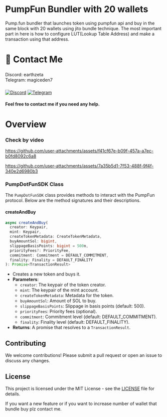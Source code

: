 # PumpFun Bundler with 20 wallets
Pump.fun bundler that launches token using pumpfun api and buy in the same block with 20 wallets using jito bundle technique.
The most important part in here is how to configure LUT(Lookup Table Address) and make a transaction using that address.

# 👋 Contact Me

### 
Discord: earthzeta             
Telegram: magiceden7
###
<div style={{display : flex ; justify-content : space-evenly}}> 
    <a href="https://discordapp.com/users/339619501081362432" target="_blank"><img alt="Discord"
        src="https://img.shields.io/badge/Discord-7289DA?style=for-the-badge&logo=discord&logoColor=white"/></a>
    <a href="https://t.me/magiceden7" target="_blank"><img alt="Telegram"
        src="https://img.shields.io/badge/Telegram-26A5E4?style=for-the-badge&logo=telegram&logoColor=white"/></a>
</div>


#### Feel free to contact me if you need any help.

# Overview

### Check by video

https://github.com/user-attachments/assets/f41cf67e-b09f-457a-a7ec-b0fd8092c6a8

https://github.com/user-attachments/assets/7a35b5d1-7f53-488f-9f4f-340e2d6980b3

### PumpDotFunSDK Class

The `PumpDotFunSDK` class provides methods to interact with the PumpFun protocol. Below are the method signatures and their descriptions.


#### createAndBuy

```typescript
async createAndBuy(
  creator: Keypair,
  mint: Keypair,
  createTokenMetadata: CreateTokenMetadata,
  buyAmountSol: bigint,
  slippageBasisPoints: bigint = 500n,
  priorityFees?: PriorityFee,
  commitment: Commitment = DEFAULT_COMMITMENT,
  finality: Finality = DEFAULT_FINALITY
): Promise<TransactionResult>
```

- Creates a new token and buys it.
- **Parameters**:
  - `creator`: The keypair of the token creator.
  - `mint`: The keypair of the mint account.
  - `createTokenMetadata`: Metadata for the token.
  - `buyAmountSol`: Amount of SOL to buy.
  - `slippageBasisPoints`: Slippage in basis points (default: 500).
  - `priorityFees`: Priority fees (optional).
  - `commitment`: Commitment level (default: DEFAULT_COMMITMENT).
  - `finality`: Finality level (default: DEFAULT_FINALITY).
- **Returns**: A promise that resolves to a `TransactionResult`.

## Contributing
We welcome contributions! Please submit a pull request or open an issue to discuss any changes.

## License
This project is licensed under the MIT License - see the [LICENSE](LICENSE) file for details.

If you want a new feature or if you want to increase number of wallet that bundle buy plz contact me.
